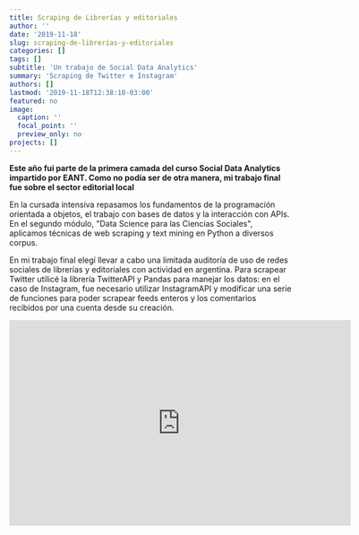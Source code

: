 ```yaml
---
title: Scraping de Librerías y editoriales
author: ''
date: '2019-11-18'
slug: scraping-de-librerías-y-editoriales
categories: []
tags: []
subtitle: 'Un trabajo de Social Data Analytics'
summary: 'Scraping de Twitter e Instagram'
authors: []
lastmod: '2019-11-18T12:38:10-03:00'
featured: no
image:
  caption: ''
  focal_point: ''
  preview_only: no
projects: []
---
```

**Este año fui parte de la primera camada del curso Social Data Analytics impartido por EANT. Como no podía ser de otra manera, mi trabajo final fue sobre el sector editorial local**

En la cursada intensiva repasamos los fundamentos de la programación orientada a objetos, el trabajo con bases de datos y la interacción con APIs. En el segundo módulo, "Data Science para las Ciencias Sociales", aplicamos técnicas de web scraping y text mining en Python a diversos corpus.

En mi trabajo final elegí llevar a cabo una limitada auditoría de uso de redes sociales de librerías y editoriales con actividad en argentina. Para scrapear Twitter utilicé la librería TwitterAPI y Pandas para manejar los datos: en el caso de Instagram, fue necesario utilizar InstagramAPI y modificar una serie de funciones para poder scrapear feeds enteros y los comentarios recibidos por una cuenta desde su creación. 

<iframe src="https://onedrive.live.com/embed?cid=B9BB54C1ABD9A1D0&resid=B9BB54C1ABD9A1D0%21117&authkey=APN0bBSfdRYge74&em=2" width="610" height="367" frameborder="0" scrolling="no"></iframe>